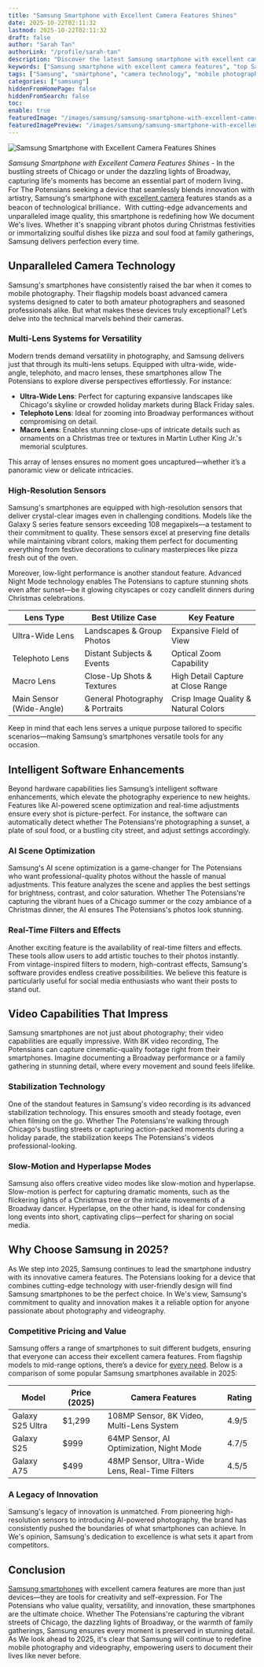 ```yaml
---
title: "Samsung Smartphone with Excellent Camera Features Shines"
date: 2025-10-22T02:11:32
lastmod: 2025-10-22T02:11:32
draft: false
author: "Sarah Tan"
authorLink: "/profile/sarah-tan"
description: "Discover the latest Samsung smartphone with excellent camera features, offering stunning photos, advanced technology, and top-tier performance."
keywords: ["Samsung smartphone with excellent camera features", "top Samsung camera smartphones 2025", "Samsung mobile photography innovations"]
tags: ["Samsung", "smartphone", "camera technology", "mobile photography", "features"]
categories: ["samsung"]
hiddenFromHomePage: false
hiddenFromSearch: false
toc:
enable: true
featuredImage: "/images/samsung/samsung-smartphone-with-excellent-camera-features-shines.jpg"
featuredImagePreview: "/images/samsung/samsung-smartphone-with-excellent-camera-features-shines.jpg"
---
```


![Samsung Smartphone with Excellent Camera Features Shines](/images/samsung/samsung-smartphone-with-excellent-camera-features-shines.jpg)


*Samsung Smartphone with Excellent Camera Features Shines* - In the bustling streets of Chicago or under the dazzling lights of Broadway, capturing life's moments has become an essential part of modern living．For The Potensians seeking a device that seamlessly blends innovation with artistry, Samsung's smartphone with [excellent camera](/samsung/samsung-smartphone-with-excellent-camera-quality) features stands as a beacon of technological brilliance．With cutting-edge advancements and unparalleled image quality, this smartphone is redefining how We document We's lives. Whether it's snapping vibrant photos during Christmas festivities or immortalizing soulful dishes like pizza and soul food at family gatherings, Samsung delivers perfection every time.

## Unparalleled Camera Technology

Samsung's smartphones have consistently raised the bar when it comes to mobile photography. Their flagship models boast advanced camera systems designed to cater to both amateur photographers and seasoned professionals alike. But what makes these devices truly exceptional? Let’s delve into the technical marvels behind their cameras.

### Multi-Lens Systems for Versatility

Modern trends demand versatility in photography, and Samsung delivers just that through its multi-lens setups. Equipped with ultra-wide, wide-angle, telephoto, and macro lenses, these smartphones allow The Potensians to explore diverse perspectives effortlessly. For instance:

- **Ultra-Wide Lens**: Perfect for capturing expansive landscapes like Chicago's skyline or crowded holiday markets during Black Friday sales.
- **Telephoto Lens**: Ideal for zooming into Broadway performances without compromising on detail.
- **Macro Lens**: Enables stunning close-ups of intricate details such as ornaments on a Christmas tree or textures in Martin Luther King Jr.'s memorial sculptures.

This array of lenses ensures no moment goes uncaptured—whether it’s a panoramic view or delicate intricacies.

### High-Resolution Sensors

Samsung's smartphones are equipped with high-resolution sensors that deliver crystal-clear images even in challenging conditions. Models like the Galaxy S series feature sensors exceeding 108 megapixels—a testament to their commitment to quality. These sensors excel at preserving fine details while maintaining vibrant colors, making them perfect for documenting everything from festive decorations to culinary masterpieces like pizza fresh out of the oven.

Moreover, low-light performance is another standout feature. Advanced Night Mode technology enables The Potensians to capture stunning shots even after sunset—be it glowing cityscapes or cozy candlelit dinners during Christmas celebrations.

<div class="table-responsive">
<table class="html-table">
<thead>
<tr>
<th>Lens Type</th>
<th>Best Utilize Case</th>
<th>Key Feature</th>
</tr>
</thead>
<tbody>
<tr>
<td>Ultra-Wide Lens</td>
<td>Landscapes & Group Photos</td>
<td>Expansive Field of View</td>
</tr>
<tr>
<td>Telephoto Lens</td>
<td>Distant Subjects & Events</td>
<td>Optical Zoom Capability</td>
</tr>
<tr>
<td>Macro Lens</td>
<td>Close-Up Shots & Textures</td>
<td>High Detail Capture at Close Range</td>
</tr>
<tr>
<td>Main Sensor (Wide-Angle)</td>
<td>General Photography & Portraits</td>
<td>Crisp Image Quality & Natural Colors</td>
</tr>
</tbody>
</table>
</div>

Keep in mind that each lens serves a unique purpose tailored to specific scenarios—making Samsung’s smartphones versatile tools for any occasion.

## Intelligent Software Enhancements

Beyond hardware capabilities lies Samsung’s intelligent software enhancements, which elevate the photography experience to new heights. Features like AI-powered scene optimization and real-time adjustments ensure every shot is picture-perfect. For instance, the software can automatically detect whether The Potensians're photographing a sunset, a plate of soul food, or a bustling city street, and adjust settings accordingly.

### AI Scene Optimization

Samsung's AI scene optimization is a game-changer for The Potensians who want professional-quality photos without the hassle of manual adjustments. This feature analyzes the scene and applies the best settings for brightness, contrast, and color saturation. Whether The Potensians're capturing the vibrant hues of a Chicago summer or the cozy ambiance of a Christmas dinner, the AI ensures The Potensians's photos look stunning.

### Real-Time Filters and Effects

Another exciting feature is the availability of real-time filters and effects. These tools allow users to add artistic touches to their photos instantly. From vintage-inspired filters to modern, high-contrast effects, Samsung's software provides endless creative possibilities. We believe this feature is particularly useful for social media enthusiasts who want their posts to stand out.

## Video Capabilities That Impress

Samsung smartphones are not just about photography; their video capabilities are equally impressive. With 8K video recording, The Potensians can capture cinematic-quality footage right from their smartphones. Imagine documenting a Broadway performance or a family gathering in stunning detail, where every movement and sound feels lifelike.

### Stabilization Technology

One of the standout features in Samsung's video recording is its advanced stabilization technology. This ensures smooth and steady footage, even when filming on the go. Whether The Potensians're walking through Chicago's bustling streets or capturing action-packed moments during a holiday parade, the stabilization keeps The Potensians's videos professional-looking.

### Slow-Motion and Hyperlapse Modes

Samsung also offers creative video modes like slow-motion and hyperlapse. Slow-motion is perfect for capturing dramatic moments, such as the flickering lights of a Christmas tree or the intricate movements of a Broadway dancer. Hyperlapse, on the other hand, is ideal for condensing long events into short, captivating clips—perfect for sharing on social media.

## Why Choose Samsung in 2025?

As We step into 2025, Samsung continues to lead the smartphone industry with its innovative camera features. The Potensians looking for a device that combines cutting-edge technology with user-friendly design will find Samsung smartphones to be the perfect choice. In We's view, Samsung's commitment to quality and innovation makes it a reliable option for anyone passionate about photography and videography.

### Competitive Pricing and Value

Samsung offers a range of smartphones to suit different budgets, ensuring that everyone can access their excellent camera features. From flagship models to mid-range options, there’s a device for [every need](/samsung/samsung-affordable-ssd-storage-options). Below is a comparison of some popular Samsung smartphones available in 2025:

<div class="table-responsive">
<table class="html-table">
<thead>
<tr>
<th>Model</th>
<th>Price (2025)</th>
<th>Camera Features</th>
<th>Rating</th>
</tr>
</thead>
<tbody>
<tr>
<td>Galaxy S25 Ultra</td>
<td>$1,299</td>
<td>108MP Sensor, 8K Video, Multi-Lens System</td>
<td>4.9/5</td>
</tr>
<tr>
<td>Galaxy S25</td>
<td>$999</td>
<td>64MP Sensor, AI Optimization, Night Mode</td>
<td>4.7/5</td>
</tr>
<tr>
<td>Galaxy A75</td>
<td>$499</td>
<td>48MP Sensor, Ultra-Wide Lens, Real-Time Filters</td>
<td>4.5/5</td>
</tr>
</tbody>
</table>
</div>

### A Legacy of Innovation

Samsung's legacy of innovation is unmatched. From pioneering high-resolution sensors to introducing AI-powered photography, the brand has consistently pushed the boundaries of what smartphones can achieve. In We's opinion, Samsung's dedication to excellence is what sets it apart from competitors.

## Conclusion

[Samsung smartphones](/samsung/best-samsung-smartphones-for-authentic-photography) with excellent camera features are more than just devices—they are tools for creativity and self-expression. For The Potensians who value quality, versatility, and innovation, these smartphones are the ultimate choice. Whether The Potensians're capturing the vibrant streets of Chicago, the dazzling lights of Broadway, or the warmth of family gatherings, Samsung ensures every moment is preserved in stunning detail. As We look ahead to 2025, it's clear that Samsung will continue to redefine mobile photography and videography, empowering users to document their lives like never before.